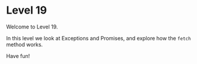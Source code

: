 # Level 19

Welcome to Level 19.

In this level we look at Exceptions and Promises, and explore how the `fetch` method works.

Have fun!
